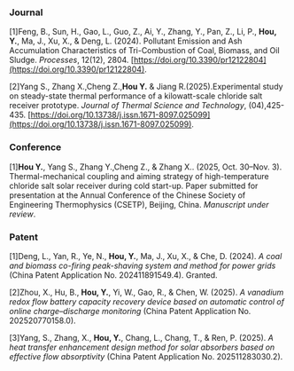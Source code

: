 ### Journal
\[1\]Feng, B., Sun, H., Gao, L., Guo, Z., Ai, Y., Zhang, Y., Pan, Z., Li, P., **Hou, Y.**, Ma, J., Xu, X., & Deng, L. (2024). Pollutant Emission and Ash Accumulation Characteristics of Tri-Combustion of Coal, Biomass, and Oil Sludge. *Processes*, 12(12), 2804. [https://doi.org/10.3390/pr12122804](https://doi.org/10.3390/pr12122804).

\[2\]Yang S., Zhang X.,Cheng Z.,**Hou Y.** & Jiang R.(2025).Experimental study on steady-state thermal performance
 of a kilowatt-scale chloride salt receiver prototype. *Journal of Thermal Science and Technology*, (04),425-435. [https://doi.org/10.13738/j.issn.1671-8097.025099](https://doi.org/10.13738/j.issn.1671-8097.025099).
### Conference
\[1\]**Hou Y.**, Yang S., Zhang Y.,Cheng Z., & Zhang X.. (2025, Oct. 30–Nov. 3). Thermal-mechanical coupling and aiming strategy of high-temperature chloride salt solar receiver during cold start-up. Paper submitted for presentation at the Annual Conference of the Chinese Society of Engineering Thermophysics (CSETP), Beijing, China. *Manuscript under review*.
### Patent
\[1\]Deng, L., Yan, R., Ye, N., **Hou, Y.**, Ma, J., Xu, X., & Che, D. (2024). *A coal and biomass co-firing peak-shaving system and method for power grids* (China Patent Application No. 202411891549.4). Granted.

\[2\]Zhou, X., Hu, B., **Hou, Y.**, Yi, W., Gao, R., & Chen, W. (2025). *A vanadium redox flow battery capacity recovery device based on automatic control of online charge–discharge monitoring* (China Patent Application No. 202520770158.0).

\[3\]Yang, S., Zhang, X., **Hou, Y.**, Chang, L., Chang, T., & Ren, P. (2025). *A heat transfer enhancement design method for solar absorbers based on effective flow absorptivity* (China Patent Application No. 202511283030.2). 